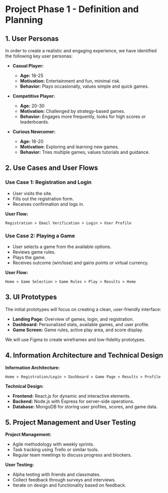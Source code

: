 # Project Phase 1 - Definition and Planning

## 1. User Personas
In order to create a realistic and engaging experience, we have identified the following key user personas:

- **Casual Player:**
  - **Age:** 18-25
  - **Motivation:** Entertainment and fun, minimal risk.
  - **Behavior:** Plays occasionally, values simple and quick games.

- **Competitive Player:**
  - **Age:** 20-30
  - **Motivation:** Challenged by strategy-based games.
  - **Behavior:** Engages more frequently, looks for high scores or leaderboards.

- **Curious Newcomer:**
  - **Age:** 18-20
  - **Motivation:** Exploring and learning new games.
  - **Behavior:** Tries multiple games, values tutorials and guidance.

## 2. Use Cases and User Flows

### Use Case 1: Registration and Login
- User visits the site.
- Fills out the registration form.
- Receives confirmation and logs in.

**User Flow:**
```
Registration > Email Verification > Login > User Profile
```

### Use Case 2: Playing a Game
- User selects a game from the available options.
- Reviews game rules.
- Plays the game.
- Receives outcome (win/lose) and gains points or virtual currency.

**User Flow:**
```
Home > Game Selection > Game Rules > Play > Results > Home
```

## 3. UI Prototypes

The initial prototypes will focus on creating a clean, user-friendly interface:

- **Landing Page:** Overview of games, login, and registration.
- **Dashboard:** Personalized stats, available games, and user profile.
- **Game Screen:** Game rules, active play area, and score display.

We will use Figma to create wireframes and low-fidelity prototypes.

## 4. Information Architecture and Technical Design

**Information Architecture:**
```
Home > Registration/Login > Dashboard > Game Page > Results > Profile
```

**Technical Design:**
- **Frontend:** React.js for dynamic and interactive elements.
- **Backend:** Node.js with Express for server-side operations.
- **Database:** MongoDB for storing user profiles, scores, and game data.

## 5. Project Management and User Testing

**Project Management:**
- Agile methodology with weekly sprints.
- Task tracking using Trello or similar tools.
- Regular team meetings to discuss progress and blockers.

**User Testing:**
- Alpha testing with friends and classmates.
- Collect feedback through surveys and interviews.
- Iterate on design and functionality based on feedback.


